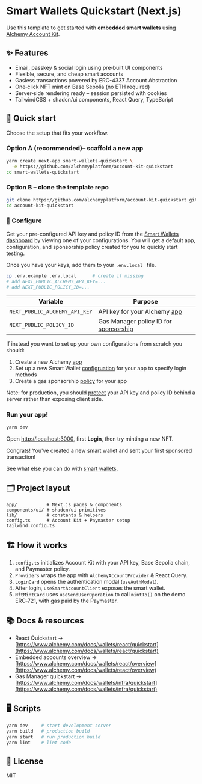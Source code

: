 # Smart Wallets Quickstart (Next.js)

Use this template to get started with **embedded smart wallets** using [Alchemy Account Kit](https://www.alchemy.com/docs/wallets).

## ✨ Features

- Email, passkey & social login using pre‑built UI components
- Flexible, secure, and cheap smart accounts
- Gasless transactions powered by ERC-4337 Account Abstraction
- One‑click NFT mint on Base Sepolia (no ETH required)
- Server‑side rendering ready – session persisted with cookies
- TailwindCSS + shadcn/ui components, React Query, TypeScript

## 🚀 Quick start

Choose the setup that fits your workflow.

### Option A (recommended)– scaffold a new app

```bash
yarn create next-app smart-wallets-quickstart \
  -e https://github.com/alchemyplatform/account-kit-quickstart
cd smart-wallets-quickstart
```

### Option B – clone the template repo

```bash
git clone https://github.com/alchemyplatform/account-kit-quickstart.git
cd account-kit-quickstart
```

### 🔧 Configure

Get your pre-configured API key and policy ID from the [Smart Wallets dashboard](https://dashboard.alchemy.com/services/smart-wallets/configuration) by viewing one of your configurations. You will get a default app, configuration, and sponsorship policy created for you to quickly start testing.

Once you have your keys, add them to your `.env.local ` file.

```bash
cp .env.example .env.local      # create if missing
# add NEXT_PUBLIC_ALCHEMY_API_KEY=...
# add NEXT_PUBLIC_POLICY_ID=...
```

| Variable                      | Purpose                                                                                                     |
| ----------------------------- | ----------------------------------------------------------------------------------------------------------- |
| `NEXT_PUBLIC_ALCHEMY_API_KEY` | API key for your Alchemy [app](https://dashboard.alchemy.com/services/smart-wallets/configuration)          |
| `NEXT_PUBLIC_POLICY_ID`       | Gas Manager policy ID for [sponsorship](https://dashboard.alchemy.com/services/smart-wallets/configuration) |

If instead you want to set up your own configurations from scratch you should:

1. Create a new Alchemy [app](https://dashboard.alchemy.com/apps)
2. Set up a new Smart Wallet [configruation](https://dashboard.alchemy.com/services/smart-wallets/configuration) for your app to specify login methods
3. Create a gas sponsorship [policy](https://dashboard.alchemy.com/services/gas-manager/configuration) for your app

Note: for production, you should [protect](https://www.alchemy.com/docs/wallets/resources/faqs#how-should-i-protect-my-api-key-and-policy-id-in-the-frontend) your API key and policy ID behind a server rather than exposing client side.

### Run your app!

```bash
yarn dev
```

Open [http://localhost:3000](http://localhost:3000), first **Login**, then try minting a new NFT.

Congrats! You've created a new smart wallet and sent your first sponsored transaction!

See what else you can do with [smart wallets](https://www.alchemy.com/docs/wallets/react/overview).

## 🗂 Project layout

```
app/           # Next.js pages & components
components/ui/ # shadcn/ui primitives
lib/           # constants & helpers
config.ts      # Account Kit + Paymaster setup
tailwind.config.ts
```

## 🏗️ How it works

1. `config.ts` initializes Account Kit with your API key, Base Sepolia chain, and Paymaster policy.
2. `Providers` wraps the app with `AlchemyAccountProvider` & React Query.
3. `LoginCard` opens the authentication modal (`useAuthModal`).
4. After login, `useSmartAccountClient` exposes the smart wallet.
5. `NftMintCard` uses `useSendUserOperation` to call `mintTo()` on the demo ERC‑721, with gas paid by the Paymaster.

## 📚 Docs & resources

- React Quickstart → [https://www.alchemy.com/docs/wallets/react/quickstart](https://www.alchemy.com/docs/wallets/react/quickstart)
- Embedded accounts overview → [https://www.alchemy.com/docs/wallets/react/overview](https://www.alchemy.com/docs/wallets/react/overview)
- Gas Manager quickstart → [https://www.alchemy.com/docs/wallets/infra/quickstart](https://www.alchemy.com/docs/wallets/infra/quickstart)

## 🖥 Scripts

```bash
yarn dev     # start development server
yarn build   # production build
yarn start   # run production build
yarn lint    # lint code
```

## 🛂 License

MIT
